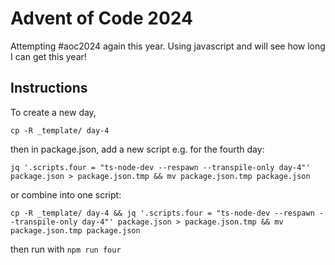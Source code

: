 # Advent of Code 2024

Attempting #aoc2024 again this year. Using javascript and will see how long I can get this year!

## Instructions

To create a new day,

`cp -R _template/ day-4`

then in package.json, add a new script e.g. for the fourth day:

```
jq '.scripts.four = "ts-node-dev --respawn --transpile-only day-4"' package.json > package.json.tmp && mv package.json.tmp package.json
```

or combine into one script:

```
cp -R _template/ day-4 && jq '.scripts.four = "ts-node-dev --respawn --transpile-only day-4"' package.json > package.json.tmp && mv package.json.tmp package.json
```

then run with `npm run four`
